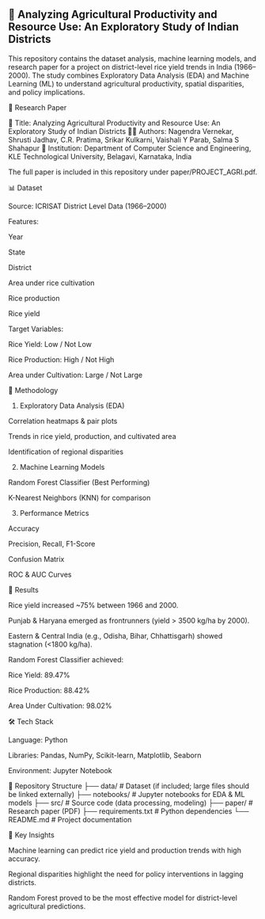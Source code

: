 ## 🌾 Analyzing Agricultural Productivity and Resource Use: An Exploratory Study of Indian Districts ##

This repository contains the dataset analysis, machine learning models, and research paper for a project on district-level rice yield trends in India (1966–2000). The study combines Exploratory Data Analysis (EDA) and Machine Learning (ML) to understand agricultural productivity, spatial disparities, and policy implications.

📄 Research Paper

📕 Title: Analyzing Agricultural Productivity and Resource Use: An Exploratory Study of Indian Districts
👨‍🎓 Authors: Nagendra Vernekar, Shrusti Jadhav, C.R. Pratima, Srikar Kulkarni, Vaishali Y Parab, Salma S Shahapur
📍 Institution: Department of Computer Science and Engineering, KLE Technological University, Belagavi, Karnataka, India

The full paper is included in this repository under paper/PROJECT_AGRI.pdf.

📊 Dataset

Source: ICRISAT District Level Data (1966–2000)

Features:

Year

State

District

Area under rice cultivation

Rice production

Rice yield

Target Variables:

Rice Yield: Low / Not Low

Rice Production: High / Not High

Area under Cultivation: Large / Not Large

🔎 Methodology
1. Exploratory Data Analysis (EDA)

Correlation heatmaps & pair plots

Trends in rice yield, production, and cultivated area

Identification of regional disparities

2. Machine Learning Models

Random Forest Classifier (Best Performing)

K-Nearest Neighbors (KNN) for comparison

3. Performance Metrics

Accuracy

Precision, Recall, F1-Score

Confusion Matrix

ROC & AUC Curves

🚀 Results

Rice yield increased ~75% between 1966 and 2000.

Punjab & Haryana emerged as frontrunners (yield > 3500 kg/ha by 2000).

Eastern & Central India (e.g., Odisha, Bihar, Chhattisgarh) showed stagnation (<1800 kg/ha).

Random Forest Classifier achieved:

Rice Yield: 89.47%

Rice Production: 88.42%

Area Under Cultivation: 98.02%

🛠️ Tech Stack

Language: Python

Libraries: Pandas, NumPy, Scikit-learn, Matplotlib, Seaborn

Environment: Jupyter Notebook

📂 Repository Structure
├── data/                # Dataset (if included; large files should be linked externally)
├── notebooks/           # Jupyter notebooks for EDA & ML models
├── src/                 # Source code (data processing, modeling)
├── paper/               # Research paper (PDF)
├── requirements.txt     # Python dependencies
└── README.md            # Project documentation

📌 Key Insights

Machine learning can predict rice yield and production trends with high accuracy.

Regional disparities highlight the need for policy interventions in lagging districts.

Random Forest proved to be the most effective model for district-level agricultural predictions.
